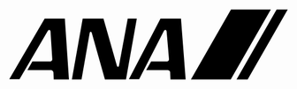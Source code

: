 <svg role="img" viewBox="0 0 24 24" xmlns="http://www.w3.org/2000/svg"><title>ANA</title><path d="M19.11 8.975l-3.454 6.05h3.432l3.455-6.05zm3.933 0l-3.455 6.05h.959L24 8.975zm-10.01.781H14.8l.403 5.27h-1.31l-.025-.58a.206.206 0 0 0-.202-.227h-1.867l.429-.757h1.21c.151 0 .328.026.328-.202l-.202-2.37c0-.15-.126-.226-.227-.075L11.193 15h-.882zm-9.983 0h1.74l.353 5.27h-1.31l-.026-.58a.226.226 0 0 0-.227-.227H1.563l.429-.757h1.386c.151 0 .328.026.328-.202l-.151-2.37c0-.15-.126-.226-.227-.075L.882 15H0zm3.278 0h1.79l1.16 4.084c.05.126.15.101.176 0l.756-4.084h.782l-.933 5.27H8.244l-1.135-4.034c-.025-.101-.151-.127-.176 0l-.706 4.033h-.832Z"/>
</svg>
